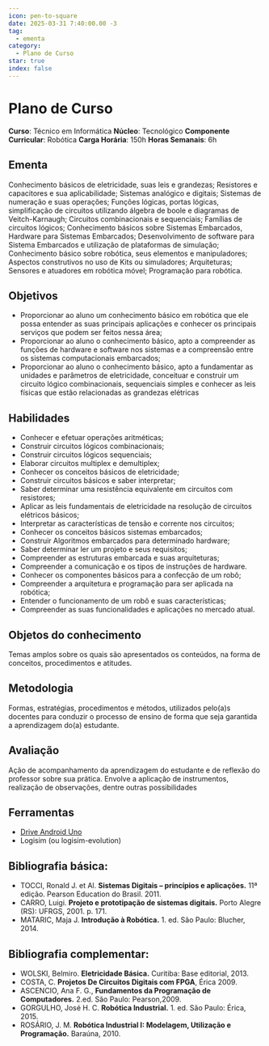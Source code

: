 ```yaml
---
icon: pen-to-square
date: 2025-03-31 7:40:00.00 -3
tag:
  - ementa
category:
  - Plano de Curso
star: true
index: false
---
```

# Plano de Curso

**Curso**: Técnico em Informática
**Núcleo**: Tecnológico
**Componente Curricular**: Robótica
**Carga Horária**: 150h
**Horas Semanais**: 6h


## Ementa

Conhecimento básicos de eletricidade, suas leis e grandezas; Resistores e capacitores e sua aplicabilidade; Sistemas analógico e digitais; Sistemas de numeração e suas operações; Funções lógicas, portas lógicas, simplificação de circuitos utilizando álgebra de boole e diagramas de Veitch-Karnaugh; Circuitos combinacionais e sequenciais; Famílias de circuitos lógicos; Conhecimento básicos sobre Sistemas Embarcados, Hardware para Sistemas Embarcados; Desenvolvimento de software para Sistema Embarcados e utilização de plataformas de simulação; Conhecimento básico sobre robótica, seus elementos e manipuladores; Aspectos construtivos no uso de Kits ou simuladores; Arquiteturas; Sensores e atuadores em robótica móvel; Programação para robótica.

## Objetivos
- Proporcionar ao aluno um conhecimento básico em robótica que ele possa entender as suas principais aplicações e conhecer os principais serviços que podem ser feitos nessa área;
- Proporcionar ao aluno o conhecimento básico, apto a compreender as funções de hardware e software nos sistemas e a compreensão entre os sistemas computacionais embarcados;
- Proporcionar ao aluno o conhecimento básico, apto a fundamentar as unidades e parâmetros de eletricidade, conceituar e construir um circuito lógico combinacionais, sequenciais simples e conhecer as leis físicas que estão relacionadas as grandezas elétricas

## Habilidades
- Conhecer e efetuar operações aritméticas;
- Construir circuitos lógicos combinacionais;
- Construir circuitos lógicos sequenciais;
- Elaborar circuitos multiplex e demultiplex;
- Conhecer os conceitos básicos de eletricidade;
- Construir circuitos básicos e saber interpretar;
- Saber determinar uma resistência equivalente em circuitos com resistores;
- Aplicar as leis fundamentais de eletricidade na resolução de circuitos elétricos básicos;
- Interpretar as características de tensão e corrente nos circuitos;
- Conhecer os conceitos básicos sistemas embarcados;
- Construir Algoritmos embarcados para determinado hardware;
- Saber determinar ler um projeto e seus requisitos;
- Compreender as estruturas embarcada e suas arquiteturas;
- Compreender a comunicação e os tipos de instruções de hardware.
- Conhecer os componentes básicos para a confecção de um robô;
- Compreender a arquitetura e programação para ser aplicada na robótica;
- Entender o funcionamento de um robô e suas características;
- Compreender as suas funcionalidades e aplicações no mercado atual.

## Objetos do conhecimento

Temas amplos sobre os quais são apresentados os conteúdos, na forma de conceitos, procedimentos e atitudes.

## Metodologia

Formas, estratégias, procedimentos e métodos, utilizados pelo(a)s docentes para conduzir o processo de ensino de forma que seja garantida a aprendizagem do(a) estudante.

## Avaliação
Ação de acompanhamento da aprendizagem do estudante e de reflexão do professor sobre sua prática. Envolve a aplicação de instrumentos, realização de observações, dentre outras possibilidades

## Ferramentas

- [Drive Android Uno](./files/CH341SER.zip)
- Logisim (ou logisim-evolution)

## Bibliografia básica:

- TOCCI, Ronald J. et Al. **Sistemas Digitais – princípios e aplicações.** 11ª edição. Pearson Education do Brasil. 2011.
- CARRO, Luigi. **Projeto e prototipação de sistemas digitais.** Porto Alegre (RS): UFRGS, 2001. p. 171.
- MATARIC, Maja J. **Introdução à Robótica.** 1. ed. São Paulo: Blucher, 2014.

## Bibliografia complementar:


- WOLSKI, Belmiro. **Eletricidade Básica.** Curitiba: Base editorial, 2013.
- COSTA, C. **Projetos De Circuitos Digitais com FPGA**, Érica 2009.
- ASCENCIO, Ana F. G., **Fundamentos da Programação de Computadores.** 2.ed. São Paulo: Pearson,2009.
- GORGULHO, José H. C. **Robótica Industrial.** 1. ed. São Paulo: Érica, 2015.
- ROSÁRIO, J. M. **Robótica Industrial I: Modelagem, Utilização e Programação.** Baraúna, 2010.
